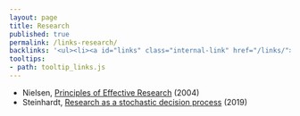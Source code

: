 ```yaml
---
layout: page
title: Research
published: true
permalink: /links-research/
backlinks: '<ul><li><a id="links" class="internal-link" href="/links/">Links</a></li></ul>'
tooltips: 
- path: tooltip_links.js
---
```


* Nielsen, [Principles of Effective Research](http://michaelnielsen.org/blog/principles-of-effective-research/) (2004)
* Steinhardt, [Research as a stochastic decision process](https://cs.stanford.edu/~jsteinhardt/ResearchasaStochasticDecisionProcess.html) (2019)
